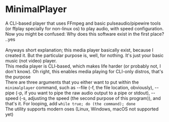 # MinimalPlayer
A CLI-based player that uses FFmpeg and basic pulseaudio/pipewire tools (or ffplay specially for non-linux os) to play audio, with speed configuration.
<br>Now you might be confused: Why does this software exist in the first place?
<br>..yes
<br>
<br>Anyways short explanation; this media player basically exist, because I created it. But the particular purpose is, well, for nothing. It's just your basic music (not video) player.
<br>This media player is CLI-based, which makes life harder (or probably not, I don't know). Oh right, this enables media playing for CLI-only distros, that's the purpose
<br>There are three arguments that you either want to put within the `minimalplayer` command, such as --file (-f, the file location, obviously), --pipe (-p, if you want to pipe the raw audio output to a pipe or stdout), --speed (-s, adjusting the speed (the second purpose of this program)), and that's it. For looping, add `while true; do (the command); done`
<br>The utility supports modern oses (Linux, Windows, macOS not supported yet)
